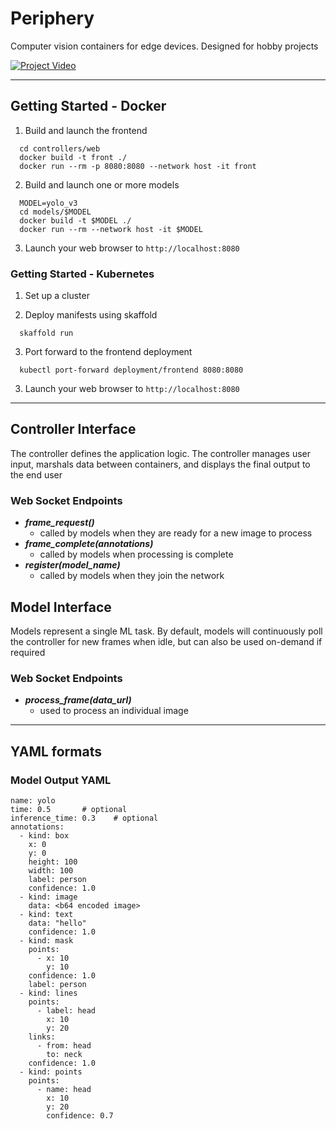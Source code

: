 # Periphery

Computer vision containers for edge devices. Designed for hobby projects

[![Project Video](https://img.youtube.com/vi/ZaxkfWmv-fo/0.jpg)](https://www.youtube.com/watch?v=ZaxkfWmv-fo)


---

## Getting Started - Docker

1. Build and launch the frontend

```
  cd controllers/web
  docker build -t front ./
  docker run --rm -p 8080:8080 --network host -it front
```

2. Build and launch one or more models
```
  MODEL=yolo_v3
  cd models/$MODEL
  docker build -t $MODEL ./
  docker run --rm --network host -it $MODEL
```

3. Launch your web browser to `http://localhost:8080`

### Getting Started - Kubernetes

1. Set up a cluster

2. Deploy manifests using skaffold
```
  skaffold run
```

3. Port forward to the frontend deployment
```
  kubectl port-forward deployment/frontend 8080:8080
```

3. Launch your web browser to `http://localhost:8080`

---

## Controller Interface

The controller defines the application logic. The controller manages user input,
marshals data between containers, and displays the final output to the end user

### Web Socket Endpoints

- ***frame_request()***
  - called by models when they are ready for a new image to process
- ***frame_complete(annotations)***
  - called by models when processing is complete
- ***register(model_name)***
  - called by models when they join the network

## Model Interface

Models represent a single ML task. By default, models will continuously poll the
controller for new frames when idle, but can also be used on-demand if required

### Web Socket Endpoints
- ***process_frame(data_url)***
  - used to process an individual image

---

## YAML formats

### Model Output YAML

```
name: yolo
time: 0.5       # optional
inference_time: 0.3    # optional
annotations:
  - kind: box
    x: 0
    y: 0
    height: 100
    width: 100
    label: person
    confidence: 1.0
  - kind: image
    data: <b64 encoded image>
  - kind: text
    data: "hello"
    confidence: 1.0
  - kind: mask
    points:
      - x: 10
        y: 10
    confidence: 1.0
    label: person
  - kind: lines
    points:
      - label: head
        x: 10
        y: 20
    links:
      - from: head
        to: neck
    confidence: 1.0
  - kind: points
    points:
      - name: head
        x: 10
        y: 20
        confidence: 0.7
```
